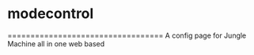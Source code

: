 # modecontrol
==================================
A config page for Jungle Machine all in one web based
